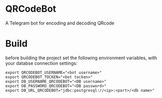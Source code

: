﻿# QRCodeBot

A Telegram bot for encoding and decoding QRcode

# Build

before building the project set the following environment variables, with your databse connection settings:

```
export QRCODEBOT_USERNAME="<bot username>"
export QRCODEBOT_TOCKEN="<bot tocken>"
export DB_USERNAME_QRCODEBOT="<DB username>"
export DB_PASSWORD_QRCODEBOT="<DB password>"
export DB_URL_QRCODEBOT="jdbc:postgresql://<ip>:<port>/<db name>"

```